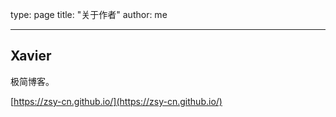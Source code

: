 type: page
title: "关于作者"
author: me

---

## Xavier

极简博客。

[https://zsy-cn.github.io/](https://zsy-cn.github.io/)